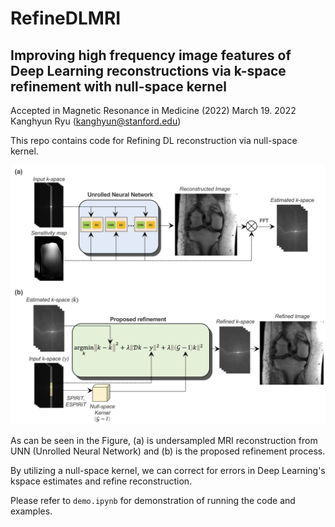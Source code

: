# RefineDLMRI

## Improving high frequency image features of Deep Learning reconstructions via k-space refinement with null-space kernel
Accepted in Magnetic Resonance in Medicine (2022)
March 19. 2022 Kanghyun Ryu (kanghyun@stanford.edu)

This repo contains code for Refining DL reconstruction via null-space kernel. 

![Refinement](https://github.com/KHRyu8985/RefineDLMRI/blob/main/Fig1_revised.png)

As can be seen in the Figure, (a) is undersampled MRI reconstruction from UNN (Unrolled Neural Network) and (b) is the proposed refinement process.

By utilizing a null-space kernel, we can correct for errors in Deep Learning's kspace estimates and refine reconstruction. 

Please refer to `demo.ipynb` for demonstration of running the code and examples.
